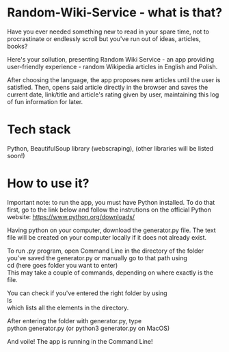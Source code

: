 # Random-Wiki-Service - what is that?

Have you ever needed something new to read in your spare time, not to procrastinate or endlessly scroll but you've run out of ideas, articles, books?

Here's your sollution, presenting Random Wiki Service - an app providing user-friendly experience - random Wikipedia articles in English and Polish.

After choosing the language, the app proposes new articles until the user is satisfied. Then, opens said article directly in the browser and saves the current date, link/title and article's rating given by user, maintaining this log of fun information for later.

# Tech stack

Python, BeautifulSoup library (webscraping), (other libraries will be listed soon!)


# How to use it?

Important note: to run the app, you must have Python installed.
To do that first, go to the link below and follow the instrutions on the official Python website:
https://www.python.org/downloads/

Having python on your computer, download the generator.py file.
The text file will be created on your computer locally if it does not already exist.

To run .py program, open Command Line in the directory of the folder you've saved the generator.py or manually go to that path using <br> cd (here goes folder you want to enter) <br>
This may take a couple of commands, depending on where exactly is the file.

You can check if you've entered the right folder by using<br>
ls<br>
which lists all the elements in the directory.

After entering the folder with generator.py, type<br>
python generator.py (or python3 generator.py on MacOS)

And voile! The app is running in the Command Line!
